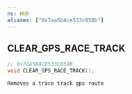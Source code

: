 ```yaml
---
ns: HUD
aliases: ["0x7aa5b4ce533c858b"]
---
```

## CLEAR_GPS_RACE_TRACK

```c
// 0x7AA5B4CE533C858B
void CLEAR_GPS_RACE_TRACK();
```

```
Removes a trace track gps route
```
